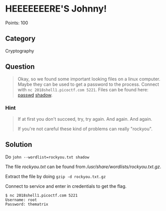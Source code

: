 # HEEEEEEERE'S Johnny!
Points: 100

## Category
Cryptography

## Question
>Okay, so we found some important looking files on a linux computer. Maybe they can be used to get a password to the process. Connect with `nc 2018shell1.picoctf.com 5221`. Files can be found here: [passwd](files/passwd) [shadow](files/shadow). 

### Hint
>If at first you don't succeed, try, try again. And again. And again.
>
>If you're not careful these kind of problems can really "rockyou".

## Solution
Do `john --wordlist=rockyou.txt shadow`

The file _rockyou.txt_ can be found from _/usr/share/wordlists/rockyou.txt.gz_.

Extract the file by doing `gzip -d rockyou.txt.gz`

Connect to service and enter in credentials to get the flag.

```
$ nc 2018shell1.picoctf.com 5221
Username: root
Password: thematrix
